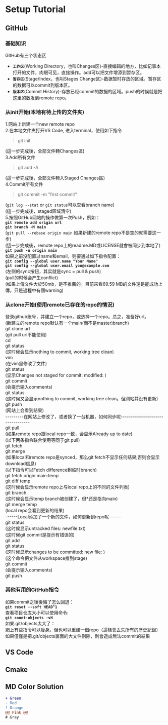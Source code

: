 # Setup Tutorial

## GitHub

### 基础知识
GitHub有三个状态区  
- **`工作区`**(Working Directory，也叫Changes区)-直接编辑的地方，比如记事本打开的文件，肉眼可见，直接操作。add可以把文件增添到暂存区。  
- **`暂存区`**(Stage/Index，也叫Stages Change区)-数据暂时存放的区域。暂存区的数据可以commit到版本区。  
- **`版本区`**(Commit History)-存放已经commit的数据的区域。push的时候就是把这里的数发到remote repo。   

### 从init开始(本地有待上传的文件夹)  
1.网站上新建一个new remote repo  
2.在本地文件夾打开VS Code, 进入terminal，使用如下指令   
> git init

(這一步完成後，全部文件轉Changes區)  
3.Add所有文件  
> git add -A

(這一步完成後，全部文件轉入Staged Changes區)  
4.Commit所有文件  
> git commit -m "first commit"

(`git log --stat` or `git status`可以查看branch name)  
(這一步完成後，staged區域清空)  
5.按照GitHub网站的操作做第一次Push，例如：  
**`git remote add origin url`**  
**`git branch -M main`**  
(`git pull --rebase origin main` 如果新建的remote repo不是空的就需要这一步)  
(這一步完成後，remote repo上的readme.MD或LICENSE就會被同步到本地了)  
**`git push -u origin main`**  
如果之前没配置过name和email，则要通过如下指令配置：  
**`git config --global user.name "Your Name"`**  
**`git config --global user.email you@example.com`**  
(左侧的sync按钮，其实就是sync = pull & push)  
(pull的时候会产生conflict)   
(如果上傳文件大於50mb，是不推薦的。目前來看69.59 MB的文件還是能成功上傳。只是過程中有個warning)  

### 从clone开始(使用remote已存在的repo的情況)
登录github账号，并建立一个repo，或选择一个repo。总之，准备好url。  
(新建立的remote repo默认有一个main(而不是master)branch)  
git clone url  
(git pull url不能使用)  
cd <folder>  
git status  
(这时候会显示nothing to commit, working tree clean)  
vim <filename>  
(在vim里修改了文件)  
git status  
(显示Changes not staged for commit: modified: <filename>)  
git commit <filename>  
(会提示输入comments)  
git status  
(这时候又会显示nothing to commit, working tree clean。但网站并没有更新)  
git push  
(网站上会看到结果)  
---------在网站上修改了，或者换了一台机器，如何同步呢---------------------------------  
git pull  
(如果remote repo跟local repo一致，会显示Already up to date)  
(以下两条指令联合使用等同于git pull)  
git fetch  
git merge  
(如果local和remote repo是synced，那么git fetch不显示任何结果;否则会显示download信息)  
(以下指令可以Fetch difference到临时branch)  
git fetch origin main:temp  
git diff temp  
(这时候会显示remote repo上与local repo上的不同的文件列表)  
git branch  
(这时候会显示temp branch被创建了，但*还是指向main)  
git merge temp  
(local repo会看到更新的结果)  
------Local添加了一个新的文件，如何更新到repo呢------  
git status  
(这时候显示untracked files: newfile.txt)  
(这时候git commit是提示有错误的)  
git add <filename>  
git status  
(这时候显示changes to be committed: new file: <filename>)  
(这个命令把文件从workspace推到stage)  
git commit  
(会提示输入comments)  
git push  

### 其他有用的GitHub指令
如果commit之後後悔了怎么回退：  
**`git reset --soft HEAD^1`**  
查看项目仓库大小可以使用命令:  
**`git count-objects -vH`**   
如果.git/objects太大了：  
網上有些指令可以瘦身。但也可以重建一個repo（這樣會丟失所有的歷史記錄）  
如果僅僅是把.git/objects裏面的大文件刪除，則會造成無法commit的結果  


## VS Code

## Cmake



## MD Color Solution
```diff
+ Green
- Red
! Orange
@@ Pink @@
# Gray
```
